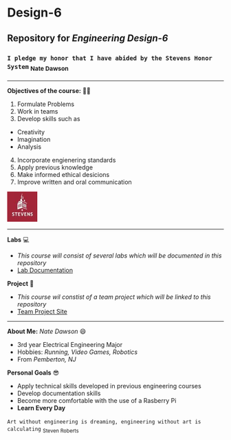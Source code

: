 # **Design-6**
## Repository for _Engineering Design-6_
###  `I pledge my honor that I have abided by the Stevens Honor System` <sub>Nate Dawson<sub>

---

**Objectives of the course:** 👨‍💻
1. Formulate Problems
2. Work in teams
3. Develop skills such as
-    Creativity
-    Imagination
-    Analysis
4. Incorporate engienering standards
5. Apply previous knowledge
6. Make informed ethical desicions
7. Improve written and oral communication

![Stevens Logo](Stevens_Logo.jpg "Stevens Logo")

---

**Labs** 💻
- *This course will consist of several labs which will be documented in this repository*
- [Lab Documentation](https://github.com/Nated1203/Design-6/blob/main/Lab%20Documentation)

**Project** 🤖
- *This course wil constist of a team project which will be linked to this repository*
- [Team Project Site](https://sites.google.com/stevens.edu/engineeringdesign6teamproject/home)

---
**About Me:** *Nate Dawson* 😄
- 3rd year Electrical Engineering Major
- Hobbies: *Running, Video Games, Robotics*
- From *Pemberton, NJ*


**Personal Goals** 😎
- Apply technical skills developed in previous engineering courses
- Develop documentation skills
- Become more comfortable with the use of a Rasberry Pi
- **Learn Every Day**

`Art without engineering is dreaming, engineering without art is calculating` <sub>Steven Roberts<sub>
  
